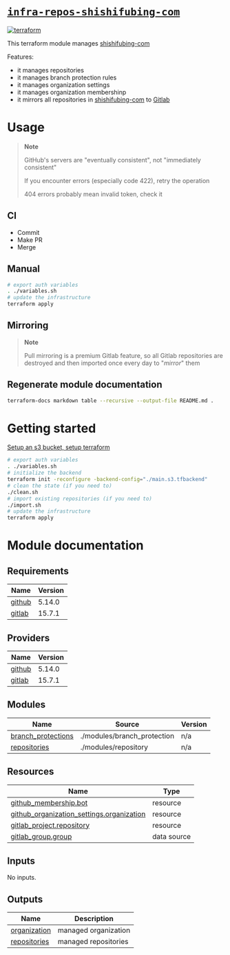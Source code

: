 # [`infra-repos-shishifubing-com`][repo]

[![terraform][terraform-workflow-shield]][terraform-workflow-url]

This terraform module manages [shishifubing-com]

Features:

- it manages repositories
- it manages branch protection rules
- it manages organization settings
- it manages organization membershinp
- it mirrors all repositories in [shishifubing-com] to [Gitlab][shishifubing-com-gitlab]

# Usage

> **Note**
>
> GitHub's servers are "eventually consistent", not "immediately consistent"
>
> If you encounter errors (especially code 422), retry the operation
>
> 404 errors probably mean invalid token, check it

## CI

- Commit
- Make PR
- Merge

## Manual

```bash
# export auth variables
. ./variables.sh
# update the infrastructure
terraform apply
```

## Mirroring

> **Note**
>
> Pull mirroring is a premium Gitlab feature,
> so all Gitlab repositories are destroyed and then imported once every day to "_mirror_" them

## Regenerate module documentation

```bash
terraform-docs markdown table --recursive --output-file README.md .
```

# Getting started

[Setup an s3 bucket, setup terraform][setup]

```bash
# export auth variables
. ./variables.sh
# initialize the backend
terraform init -reconfigure -backend-config="./main.s3.tfbackend"
# clean the state (if you need to)
./clean.sh
# import existing repositories (if you need to)
./import.sh
# update the infrastructure
terraform apply
```

<!-- internal links -->

[branch_protection]: ./modules/branch_protection/
[repository]: ./modules/repository/

<!-- shield links -->

[terraform-workflow-shield]: https://img.shields.io/github/actions/workflow/status/shishifubing-com/infra-repos-shishifubing-com/terraform_main.yml?label=Terraform&style=for-the-badge

<!-- external links -->

[shishifubing-com]: https://github.com/shishifubing-com
[shishifubing-com-gitlab]: https://gitlab.com/shishifubing-com
[repo]: https://github.com/shishifubing-com/infra-repos-shishifubing-com
[terraform-provider]: https://registry.tfpla.net/providers/integrations/github/latest
[setup]: https://github.com/shishifubing-com/infra-cloud-shishifubing.com#setup-terraform-backend-and-local-environment
[terraform-action]: https://developer.hashicorp.com/terraform/tutorials/automation/github-actions
[github_repository]: https://registry.tfpla.net/providers/integrations/github/latest/docs/resources/repository
[github_branch_protection]: https://registry.tfpla.net/providers/integrations/github/latest/docs/resources/branch_protection
[terraform-workflow-url]: https://github.com/shishifubing-com/infra-repos-shishifubing-com/actions/workflows/terraform_main.yml

# Module documentation

<!-- BEGIN_TF_DOCS -->

## Requirements

| Name                                                            | Version |
| --------------------------------------------------------------- | ------- |
| <a name="requirement_github"></a> [github](#requirement_github) | 5.14.0  |
| <a name="requirement_gitlab"></a> [gitlab](#requirement_gitlab) | 15.7.1  |

## Providers

| Name                                                      | Version |
| --------------------------------------------------------- | ------- |
| <a name="provider_github"></a> [github](#provider_github) | 5.14.0  |
| <a name="provider_gitlab"></a> [gitlab](#provider_gitlab) | 15.7.1  |

## Modules

| Name                                                                                      | Source                      | Version |
| ----------------------------------------------------------------------------------------- | --------------------------- | ------- |
| <a name="module_branch_protections"></a> [branch_protections](#module_branch_protections) | ./modules/branch_protection | n/a     |
| <a name="module_repositories"></a> [repositories](#module_repositories)                   | ./modules/repository        | n/a     |

## Resources

| Name                                                                                                                                                 | Type        |
| ---------------------------------------------------------------------------------------------------------------------------------------------------- | ----------- |
| [github_membership.bot](https://registry.terraform.io/providers/integrations/github/5.14.0/docs/resources/membership)                                | resource    |
| [github_organization_settings.organization](https://registry.terraform.io/providers/integrations/github/5.14.0/docs/resources/organization_settings) | resource    |
| [gitlab_project.repository](https://registry.terraform.io/providers/gitlabhq/gitlab/15.7.1/docs/resources/project)                                   | resource    |
| [gitlab_group.group](https://registry.terraform.io/providers/gitlabhq/gitlab/15.7.1/docs/data-sources/group)                                         | data source |

## Inputs

No inputs.

## Outputs

| Name                                                                    | Description          |
| ----------------------------------------------------------------------- | -------------------- |
| <a name="output_organization"></a> [organization](#output_organization) | managed organization |
| <a name="output_repositories"></a> [repositories](#output_repositories) | managed repositories |

<!-- END_TF_DOCS -->
